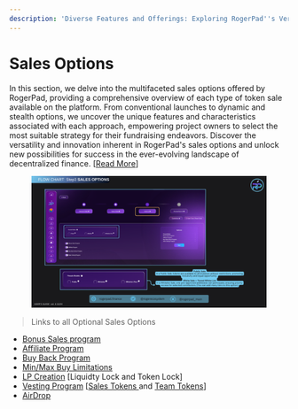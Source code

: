 ```yaml
---
description: 'Diverse Features and Offerings: Exploring RogerPad''s Versatile Sales Options'
---
```


# Sales Options

In this section, we delve into the multifaceted sales options offered by RogerPad, providing a comprehensive overview of each type of token sale available on the platform. From conventional launches to dynamic and stealth options, we uncover the unique features and characteristics associated with each approach, empowering project owners to select the most suitable strategy for their fundraising endeavors. Discover the versatility and innovation inherent in RogerPad's sales options and unlock new possibilities for success in the ever-evolving landscape of decentralized finance.  \[[Read More](https://docs.rogerpad.finance/devleopers-corner/sales-options)]

<figure><img src="../../.gitbook/assets/Step 3 - Sales Options (2).png" alt=""><figcaption></figcaption></figure>

> Links to all Optional Sales Options

* [Bonus Sales program](https://docs.rogerpad.finance/devleopers-corner/sales-options/bonus-sales-program)
* [Affiliate Program](https://docs.rogerpad.finance/devleopers-corner/sales-options/affiliate-program)
* [Buy Back Program](https://docs.rogerpad.finance/devleopers-corner/sales-options/buy-back-and-burn-program)
* [Min/Max Buy Limitations](https://docs.rogerpad.finance/v/rogerpad-solana-chain/solana-chain/solana-chain/roger-pad-details/varied-sales-options/min-max-buy)
* [LP Creation](https://docs.rogerpad.finance/v/rogerpad-solana-chain/solana-chain/solana-chain/roger-pad-details/varied-sales-options/lp-creation) \[Liquidty Lock and Token Lock]
* [Vesting Program](https://docs.rogerpad.finance/v/rogerpad-solana-chain/solana-chain/solana-chain/roger-pad-details/varied-sales-options/vesting-program-of-rogerpad)  \[[Sales Tokens ](https://docs.rogerpad.finance/devleopers-corner/sales-options/presale-vesting-program)and [Team Tokens](https://docs.rogerpad.finance/devleopers-corner/sales-options/team-vesting)]
* [AirDrop ](https://docs.rogerpad.finance/roger-eco-system/roger-eco-system/in-development/rogerpad/roger-air-drop)


